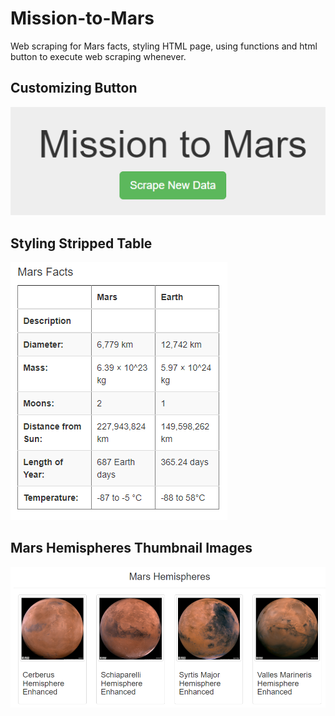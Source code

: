 # Mission-to-Mars
Web scraping for Mars facts, styling HTML page, using functions and html button to execute web scraping whenever.

## Customizing Button
![Success Button](https://github.com/hwaijiinlee/Mission-to-Mars/blob/main/Resources/Success_Button.png)

## Styling Stripped Table
![Striped Table](https://github.com/hwaijiinlee/Mission-to-Mars/blob/main/Resources/Striped_Table.png)

## Mars Hemispheres Thumbnail Images
![Thumbnail images](https://github.com/hwaijiinlee/Mission-to-Mars/blob/main/Resources/Hemispheres_Thumbnails.png)
